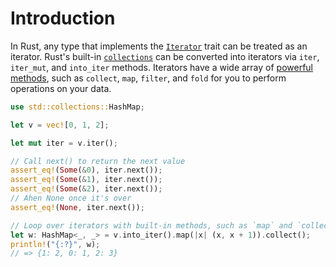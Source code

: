 # Introduction

In Rust, any type that implements the [`Iterator`](https://doc.rust-lang.org/stable/std/iter/trait.Iterator.html)
trait can be treated as an iterator.
Rust's built-in [`collections`](https://doc.rust-lang.org/std/collections/index.html)
can be converted into iterators via `iter`, `iter_mut`, and `into_iter` methods.
Iterators have a wide array of [powerful methods](https://doc.rust-lang.org/stable/std/iter/trait.Iterator.html#provided-methods),
such as `collect`, `map`, `filter`, and `fold` for you to perform operations on your data.

```rust
use std::collections::HashMap;

let v = vec![0, 1, 2];

let mut iter = v.iter();

// Call next() to return the next value
assert_eq!(Some(&0), iter.next());
assert_eq!(Some(&1), iter.next());
assert_eq!(Some(&2), iter.next());
// Ahen None once it's over
assert_eq!(None, iter.next());

// Loop over iterators with built-in methods, such as `map` and `collect`
let w: HashMap<_, _> = v.into_iter().map(|x| (x, x + 1)).collect();
println!("{:?}", w);
// => {1: 2, 0: 1, 2: 3}
```